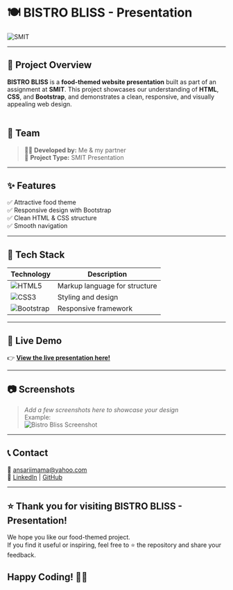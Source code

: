 # 🍽️ BISTRO BLISS - Presentation

![SMIT](https://img.shields.io/badge/SMIT-Project-blueviolet?style=for-the-badge)

---

## 📌 Project Overview

**BISTRO BLISS** is a **food-themed website presentation** built as part of an assignment at **SMIT**. This project showcases our understanding of **HTML**, **CSS**, and **Bootstrap**, and demonstrates a clean, responsive, and visually appealing web design.  
<br>

## 👫 Team

> 👩‍💻 **Developed by:** Me & my partner  
> 📅 **Project Type:** SMIT Presentation

---

## ✨ Features

✅ Attractive food theme  
✅ Responsive design with Bootstrap  
✅ Clean HTML & CSS structure  
✅ Smooth navigation  

---

## 🧩 Tech Stack

| Technology | Description |
| ---------- | ------------ |
| ![HTML5](https://img.shields.io/badge/HTML-5-E34F26?style=flat-square&logo=html5&logoColor=white) | Markup language for structure |
| ![CSS3](https://img.shields.io/badge/CSS-3-1572B6?style=flat-square&logo=css3&logoColor=white) | Styling and design |
| ![Bootstrap](https://img.shields.io/badge/Bootstrap-5-7952B3?style=flat-square&logo=bootstrap&logoColor=white) | Responsive framework |

---

## 🔗 Live Demo

👉 **[View the live presentation here!](https://bistro-bliss-presentation.netlify.app/)**  

---

## 📷 Screenshots

> _Add a few screenshots here to showcase your design_  
> Example:  
> ![Bistro Bliss Screenshot](screenshot.png)

---

## 📞 Contact

📧 ansariimama@yahoo.com  
👤 [LinkedIn](https://www.linkedin.com/in/imama-ansari-5a604b337) | [GitHub](https://github.com/imama-ansari14)

---

## ⭐️ Thank you for visiting **BISTRO BLISS - Presentation**! 
  
We hope you like our food-themed project.  
If you find it useful or inspiring, feel free to ⭐️ the repository and share your feedback.  

Happy Coding! 🚀✨
-

